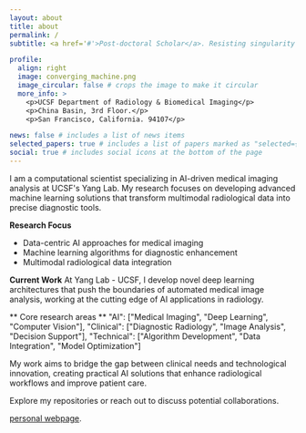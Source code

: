 ```yaml
---
layout: about
title: about
permalink: /
subtitle: <a href='#'>Post-doctoral Scholar</a>. Resisting singularity with Descartes: Cogito Ergo Sum.

profile:
  align: right
  image: converging_machine.png
  image_circular: false # crops the image to make it circular
  more_info: >
    <p>UCSF Department of Radiology & Biomedical Imaging</p>
    <p>China Basin, 3rd Floor.</p>
    <p>San Francisco, California. 94107</p>

news: false # includes a list of news items
selected_papers: true # includes a list of papers marked as "selected={true}"
social: true # includes social icons at the bottom of the page
---
```


I am a computational scientist specializing in AI-driven medical imaging analysis at UCSF's Yang Lab. My research focuses on developing advanced machine learning solutions that transform multimodal radiological data into precise diagnostic tools.

**Research Focus**
- Data-centric AI approaches for medical imaging
- Machine learning algorithms for diagnostic enhancement
- Multimodal radiological data integration

**Current Work**
At Yang Lab - UCSF, I develop novel deep learning architectures that push the boundaries of automated medical image analysis, working at the cutting edge of AI applications in radiology.

** Core research areas **
    "AI": ["Medical Imaging", "Deep Learning", "Computer Vision"],
    "Clinical": ["Diagnostic Radiology", "Image Analysis", "Decision Support"],
    "Technical": ["Algorithm Development", "Data Integration", "Model Optimization"]
    
My work aims to bridge the gap between clinical needs and technological innovation, creating practical AI solutions that enhance radiological workflows and improve patient care.

Explore my repositories or reach out to discuss potential collaborations.

[personal webpage](https://mehmetcanyavuz.com/).
